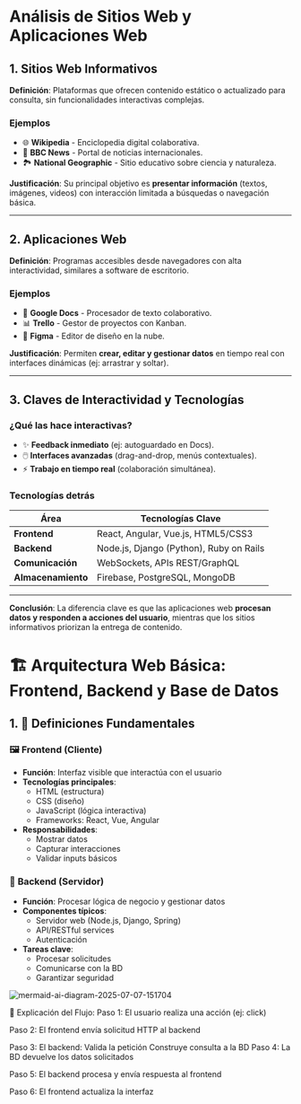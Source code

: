 # Análisis de Sitios Web y Aplicaciones Web  

## 1. Sitios Web Informativos  
**Definición**: Plataformas que ofrecen contenido estático o actualizado para consulta, sin funcionalidades interactivas complejas.  

### Ejemplos  
- 🌐 **Wikipedia** - Enciclopedia digital colaborativa.  
- 📰 **BBC News** - Portal de noticias internacionales.  
- 🏞️ **National Geographic** - Sitio educativo sobre ciencia y naturaleza.  

**Justificación**: Su principal objetivo es **presentar información** (textos, imágenes, videos) con interacción limitada a búsquedas o navegación básica.  

---  

## 2. Aplicaciones Web  
**Definición**: Programas accesibles desde navegadores con alta interactividad, similares a software de escritorio.  

### Ejemplos  
- 📝 **Google Docs** - Procesador de texto colaborativo.  
- 📊 **Trello** - Gestor de proyectos con Kanban.  
- 🎨 **Figma** - Editor de diseño en la nube.  

**Justificación**: Permiten **crear, editar y gestionar datos** en tiempo real con interfaces dinámicas (ej: arrastrar y soltar).  

---  

## 3. Claves de Interactividad y Tecnologías  
### ¿Qué las hace interactivas?  
- ✨ **Feedback inmediato** (ej: autoguardado en Docs).  
- 🖱️ **Interfaces avanzadas** (drag-and-drop, menús contextuales).  
- ⚡ **Trabajo en tiempo real** (colaboración simultánea).  

### Tecnologías detrás  
| Área          | Tecnologías Clave                          |  
|---------------|--------------------------------------------|  
| **Frontend**  | React, Angular, Vue.js, HTML5/CSS3        |  
| **Backend**   | Node.js, Django (Python), Ruby on Rails    |  
| **Comunicación** | WebSockets, APIs REST/GraphQL           |  
| **Almacenamiento** | Firebase, PostgreSQL, MongoDB        |  

---  
**Conclusión**: La diferencia clave es que las aplicaciones web **procesan datos y responden a acciones del usuario**, mientras que los sitios informativos priorizan la entrega de contenido.  

# 🏗️ Arquitectura Web Básica: Frontend, Backend y Base de Datos

## 1. 📖 Definiciones Fundamentales

### 🖼️ **Frontend** (Cliente)
- **Función**: Interfaz visible que interactúa con el usuario
- **Tecnologías principales**:
  - HTML (estructura)
  - CSS (diseño)
  - JavaScript (lógica interactiva)
  - Frameworks: React, Vue, Angular
- **Responsabilidades**:
  - Mostrar datos
  - Capturar interacciones
  - Validar inputs básicos

### 🧠 **Backend** (Servidor)
- **Función**: Procesar lógica de negocio y gestionar datos
- **Componentes típicos**:
  - Servidor web (Node.js, Django, Spring)
  - API/RESTful services
  - Autenticación
- **Tareas clave**:
  - Procesar solicitudes
  - Comunicarse con la BD
  - Garantizar seguridad

![mermaid-ai-diagram-2025-07-07-151704](https://github.com/user-attachments/assets/9a4ee549-9645-454c-b092-eaac838ce40c)

📝 Explicación del Flujo:
Paso 1: El usuario realiza una acción (ej: click)

Paso 2: El frontend envía solicitud HTTP al backend

Paso 3: El backend:
Valida la petición
Construye consulta a la BD
Paso 4: La BD devuelve los datos solicitados

Paso 5: El backend procesa y envía respuesta al frontend

Paso 6: El frontend actualiza la interfaz

